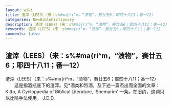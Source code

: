 ```yaml
---
layout: wiki
title: 渣滓（LEES）（来：s%#ma{ri^m，“渍物”，赛廿五6；耶四十八11；番一12）
categories: NewBibleDictionary
description: 渣滓（LEES）（来：s%#ma{ri^m，“渍物”，赛廿五6；耶四十八11；番一12）
keywords: 渣滓（LEES）（来：s%#ma{ri^m，“渍物”，赛廿五6；耶四十八11；番一12）
comments: false
---
```


## 渣滓（LEES）（来：s%#ma{ri^m，“渍物”，赛廿五6；耶四十八11；番一12）



渣滓（LEES）（来：s%#ma{ri^m，“渍物”，赛廿五6；耶四十八11；番一12）
　　这是指酒瓶底下的渣滓。见*酒类和烈酒，及下述一篇杰出而全面的文章：Kitto, A Cyclopaedia of Biblical Literature, 'Shemarim' 一条。在旧约，这词只以比喻手法使用。
J.D.D.




